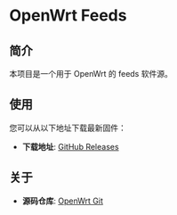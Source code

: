 # OpenWrt Feeds

## 简介
本项目是一个用于 OpenWrt 的 feeds 软件源。

## 使用
您可以从以下地址下载最新固件：

- **下载地址**: [GitHub Releases](https://github.com/apoiston/openwrt-archive/releases)

## 关于
- **源码仓库**: [OpenWrt Git](https://git.openwrt.org/openwrt/openwrt.git)
